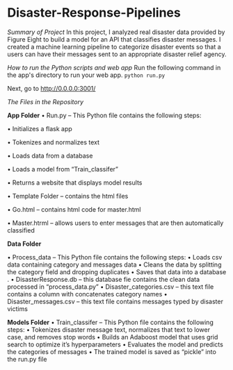 # Disaster-Response-Pipelines


*Summary of Project*
In this project, I analyzed real disaster data provided by Figure Eight to build a model for an API that classifies disaster messages. I created a machine learning pipeline to categorize disaster events so that a users can have their messages sent to an appropriate disaster relief agency.


*How to run the Python scripts and web app*
Run the following command in the app's directory to run your web app.
    `python run.py`

Next, go to http://0.0.0.0:3001/

*The Files in the Repository*

**App Folder**
•	Run.py – This Python file contains the following steps: 

  •	Initializes a flask app
  
  •	Tokenizes and normalizes text
  
  •	Loads data from a database
  
  •	Loads a model from “Train_classifer”
  
  •	Returns a website that displays model results
  
•	Template Folder – contains the html files

  •	Go.html – contains html code for master.html
  
  •	Master.htrml – allows users to enter messages that are then automatically classified

**Data Folder**

•	Process_data – This Python file contains the following steps: 
  •	Loads csv data containing category and messages data
  •	Cleans the data by splitting the category field and dropping duplicates
  •	Saves that data into a database .
•	DisasterResponse.db – this database fie contains the clean data processed in “process_data.py”
•	Disaster_categories.csv – this text file contains a column with concatenates category names
•	Disaster_messages.csv – this text file contains messages typed by disaster victims

**Models Folder**
•	Train_classifer – This Python file contains the following steps: 
•	Tokenizes disaster message text, normalizes that text to lower case, and removes stop words
•	Builds an Adaboost model that uses grid search to optimize it’s hyperparameters
•	Evaluates the model and predicts the categories of messages
•	The trained model is saved as “pickle” into the run.py file

